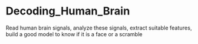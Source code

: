 # Decoding_Human_Brain
Read human brain signals, analyze these signals, extract suitable features, build a good model to know if it is a face or a scramble
